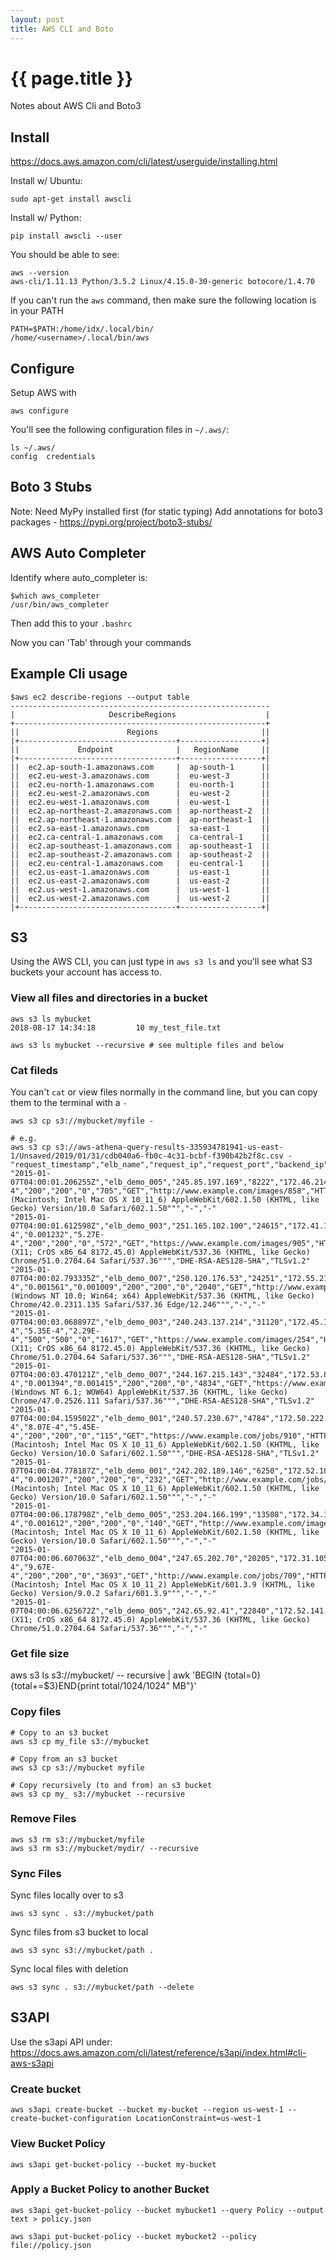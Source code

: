 ```yaml
---
layout: post
title: AWS CLI and Boto
---
```



# {{ page.title }}

Notes about AWS Cli and Boto3

## Install

https://docs.aws.amazon.com/cli/latest/userguide/installing.html

Install w/ Ubuntu:

    sudo apt-get install awscli

Install w/ Python:

    pip install awscli --user

You should be able to see:

    aws --version
    aws-cli/1.11.13 Python/3.5.2 Linux/4.15.0-30-generic botocore/1.4.70

If you can't run the `aws` command, then make sure the following location is in your PATH

    PATH=$PATH:/home/idx/.local/bin/
    /home/<username>/.local/bin/aws

## Configure

Setup AWS with

    aws configure

You'll see the following configuration files in `~/.aws/`:

    ls ~/.aws/
    config  credentials

## Boto 3 Stubs

Note: Need MyPy installed first (for static typing)
Add annotations for boto3 packages - https://pypi.org/project/boto3-stubs/

## AWS Auto Completer

Identify where auto_completer is:

    $which aws_completer
    /usr/bin/aws_completer

Then add this to your `.bashrc`

Now you can 'Tab' through your commands

## Example Cli usage

    $aws ec2 describe-regions --output table
    ----------------------------------------------------------
    |                     DescribeRegions                    |
    +--------------------------------------------------------+
    ||                        Regions                       ||
    |+-----------------------------------+------------------+|
    ||             Endpoint              |   RegionName     ||
    |+-----------------------------------+------------------+|
    ||  ec2.ap-south-1.amazonaws.com     |  ap-south-1      ||
    ||  ec2.eu-west-3.amazonaws.com      |  eu-west-3       ||
    ||  ec2.eu-north-1.amazonaws.com     |  eu-north-1      ||
    ||  ec2.eu-west-2.amazonaws.com      |  eu-west-2       ||
    ||  ec2.eu-west-1.amazonaws.com      |  eu-west-1       ||
    ||  ec2.ap-northeast-2.amazonaws.com |  ap-northeast-2  ||
    ||  ec2.ap-northeast-1.amazonaws.com |  ap-northeast-1  ||
    ||  ec2.sa-east-1.amazonaws.com      |  sa-east-1       ||
    ||  ec2.ca-central-1.amazonaws.com   |  ca-central-1    ||
    ||  ec2.ap-southeast-1.amazonaws.com |  ap-southeast-1  ||
    ||  ec2.ap-southeast-2.amazonaws.com |  ap-southeast-2  ||
    ||  ec2.eu-central-1.amazonaws.com   |  eu-central-1    ||
    ||  ec2.us-east-1.amazonaws.com      |  us-east-1       ||
    ||  ec2.us-east-2.amazonaws.com      |  us-east-2       ||
    ||  ec2.us-west-1.amazonaws.com      |  us-west-1       ||
    ||  ec2.us-west-2.amazonaws.com      |  us-west-2       ||
    |+-----------------------------------+------------------+|


## S3

Using the AWS CLI, you can just type in `aws s3 ls` and you'll see what S3 buckets
your account has access to.

### View all files and directories in a bucket

    aws s3 ls mybucket
    2018-08-17 14:34:18         10 my_test_file.txt

    aws s3 ls mybucket --recursive # see multiple files and below

### Cat fileds

You can't `cat` or view files normally in the command line, but you can copy them to the terminal with a `-`

    aws s3 cp s3://mybucket/myfile -

    # e.g.
    aws s3 cp s3://aws-athena-query-results-335934781941-us-east-1/Unsaved/2019/01/31/cdb040a6-fb0c-4c31-bcbf-f390b42b2f8c.csv -
    "request_timestamp","elb_name","request_ip","request_port","backend_ip","backend_port","request_processing_time","backend_processing_time","client_response_time","elb_response_code","backend_response_code","received_bytes","sent_bytes","request_verb","url","protocol","user_agent","ssl_cipher","ssl_protocol"
    "2015-01-07T04:00:01.206255Z","elb_demo_005","245.85.197.169","8222","172.46.214.105","8888","0.001163","0.001233","1.21E-4","200","200","0","705","GET","http://www.example.com/images/858","HTTP/1.1","""Mozilla/5.0 (Macintosh; Intel Mac OS X 10_11_6) AppleWebKit/602.1.50 (KHTML, like Gecko) Version/10.0 Safari/602.1.50""","-","-"
    "2015-01-07T04:00:01.612598Z","elb_demo_003","251.165.102.100","24615","172.41.185.247","80","8.68E-4","0.001232","5.27E-4","200","200","0","572","GET","https://www.example.com/images/905","HTTP/1.1","""Mozilla/5.0 (X11; CrOS x86_64 8172.45.0) AppleWebKit/537.36 (KHTML, like Gecko) Chrome/51.0.2704.64 Safari/537.36""","DHE-RSA-AES128-SHA","TLSv1.2"
    "2015-01-07T04:00:02.793335Z","elb_demo_007","250.120.176.53","24251","172.55.212.88","80","8.7E-4","0.001561","0.001009","200","200","0","2040","GET","http://www.example.com/articles/518","HTTP/1.1","""Mozilla/5.0 (Windows NT 10.0; Win64; x64) AppleWebKit/537.36 (KHTML, like Gecko) Chrome/42.0.2311.135 Safari/537.36 Edge/12.246""","-","-"
    "2015-01-07T04:00:03.068897Z","elb_demo_003","240.243.137.214","31120","172.45.116.34","443","8.26E-4","5.35E-4","2.29E-4","500","500","0","1617","GET","https://www.example.com/images/254","HTTP/1.1","""Mozilla/5.0 (X11; CrOS x86_64 8172.45.0) AppleWebKit/537.36 (KHTML, like Gecko) Chrome/51.0.2704.64 Safari/537.36""","DHE-RSA-AES128-SHA","TLSv1.2"
    "2015-01-07T04:00:03.470121Z","elb_demo_007","244.167.215.143","32484","172.53.89.104","443","2.09E-4","0.001394","0.001415","200","200","0","4834","GET","https://www.example.com/images/113","HTTP/1.1","""Mozilla/5.0 (Windows NT 6.1; WOW64) AppleWebKit/537.36 (KHTML, like Gecko) Chrome/47.0.2526.111 Safari/537.36""","DHE-RSA-AES128-SHA","TLSv1.2"
    "2015-01-07T04:00:04.159502Z","elb_demo_001","240.57.230.67","4784","172.50.222.158","80","6.68E-4","8.07E-4","5.45E-4","200","200","0","115","GET","https://www.example.com/jobs/910","HTTP/1.1","""Mozilla/5.0 (Macintosh; Intel Mac OS X 10_11_6) AppleWebKit/602.1.50 (KHTML, like Gecko) Version/10.0 Safari/602.1.50""","DHE-RSA-AES128-SHA","TLSv1.2"
    "2015-01-07T04:00:04.778187Z","elb_demo_001","242.202.189.146","6250","172.52.188.181","8888","0.001972","1.89E-4","0.001207","200","200","0","232","GET","http://www.example.com/jobs/85","HTTP/1.1","""Mozilla/5.0 (Macintosh; Intel Mac OS X 10_11_6) AppleWebKit/602.1.50 (KHTML, like Gecko) Version/10.0 Safari/602.1.50""","-","-"
    "2015-01-07T04:00:06.178798Z","elb_demo_005","253.204.166.199","13508","172.34.137.103","8888","0.001051","1.85E-4","0.001612","200","200","0","140","GET","http://www.example.com/images/348","HTTP/1.1","""Mozilla/5.0 (Macintosh; Intel Mac OS X 10_11_6) AppleWebKit/602.1.50 (KHTML, like Gecko) Version/10.0 Safari/602.1.50""","-","-"
    "2015-01-07T04:00:06.607063Z","elb_demo_004","247.65.202.70","20205","172.31.105.109","80","0.001375","9.79E-4","9.67E-4","200","200","0","3693","GET","http://www.example.com/jobs/709","HTTP/1.1","""Mozilla/5.0 (Macintosh; Intel Mac OS X 10_11_2) AppleWebKit/601.3.9 (KHTML, like Gecko) Version/9.0.2 Safari/601.3.9""","-","-"
    "2015-01-07T04:00:06.625672Z","elb_demo_005","242.65.92.41","22840","172.52.141.90","443","0.001378","0.001168","0.001142","200","200","0","4582","GET","http://www.example.com/jobs/943","HTTP/1.1","""Mozilla/5.0 (X11; CrOS x86_64 8172.45.0) AppleWebKit/537.36 (KHTML, like Gecko) Chrome/51.0.2704.64 Safari/537.36""","-","-"

### Get file size

aws s3 ls s3://mybucket/ -- recursive | awk 'BEGIN {total=0}{total+=$3}END{print total/1024/1024" MB"}'

### Copy files

    # Copy to an s3 bucket
    aws s3 cp my_file s3://mybucket

    # Copy from an s3 bucket
    aws s3 cp s3://mybucket myfile

    # Copy recursively (to and from) an s3 bucket
    aws s3 cp my_ s3://mybucket --recursive

### Remove Files

    aws s3 rm s3://mybucket/myfile
    aws s3 rm s3://mybucket/mydir/ --recursive

### Sync Files

Sync files locally over to s3

    aws s3 sync . s3://mybucket/path

Sync files from s3 bucket to local

    aws s3 sync s3://mybucket/path .

Sync local files with deletion

    aws s3 sync . s3://mybucket/path --delete

## S3API

Use the s3api API under:
https://docs.aws.amazon.com/cli/latest/reference/s3api/index.html#cli-aws-s3api

### Create bucket

    aws s3api create-bucket --bucket my-bucket --region us-west-1 --create-bucket-configuration LocationConstraint=us-west-1

### View Bucket Policy

    aws s3api get-bucket-policy --bucket my-bucket

### Apply a Bucket Policy to another Bucket

    aws s3api get-bucket-policy --bucket mybucket1 --query Policy --output text > policy.json

    aws s3api put-bucket-policy --bucket mybucket2 --policy file://policy.json


